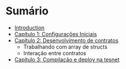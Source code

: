 # Sumário

* [Introduction](README.md)
* [Capítulo 1: Configurações Iniciais](/chapter1.md)
* [Capítulo 2: Desenvolvimento de contratos](/chapter2.md)
  * Trabalhando com array de structs
  * Interação entre contratos
* [Capítulo 3: Compilação e deploy na tesnet ](//chapter3.md)



